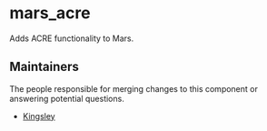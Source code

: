 mars_acre
===========
Adds ACRE functionality to Mars.

## Maintainers
The people responsible for merging changes to this component or answering potential questions.
- [Kingsley](https://github.com/jameslkingsley)